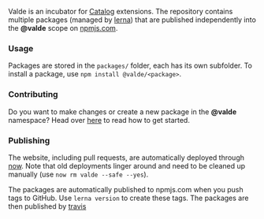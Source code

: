 Valde is an incubator for [Catalog](https://www.catalog.style) extensions. The repository contains multiple packages (managed by [lerna](https://lernajs.io)) that are published independently into the **@valde** scope on [npmjs.com](https://www.npmjs.com).

### Usage

Packages are stored in the `packages/` folder, each has its own subfolder. To install a package, use `npm install @valde/<package>`.

### Contributing

Do you want to make changes or create a new package in the **@valde** namespace? Head over [here](/contributing) to read how to get started.

### Publishing

The website, including pull requests, are automatically deployed through [now](https://zeit.co/now). Note that old deployments linger around and need to be cleaned up manually (use `now rm valde --safe --yes`).

The packages are automatically published to npmjs.com when you push tags to GitHub. Use `lerna version` to create these tags. The packages are then published by [travis](https://travis-ci.org/wereHamster/valde)
